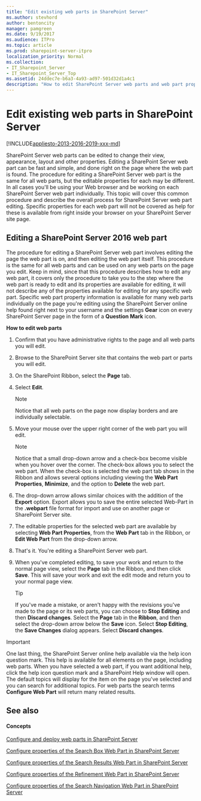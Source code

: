 ```yaml
---
title: "Edit existing web parts in SharePoint Server"
ms.author: stevhord
author: bentoncity
manager: pamgreen
ms.date: 9/19/2017
ms.audience: ITPro
ms.topic: article
ms.prod: sharepoint-server-itpro
localization_priority: Normal
ms.collection:
- IT_Sharepoint_Server
- IT_Sharepoint_Server_Top
ms.assetid: 24ddec7e-b6a3-4a93-ad97-501d32d1a4c1
description: "How to edit SharePoint Server web parts and web part properties."
---
```


# Edit existing web parts in SharePoint Server

[!INCLUDE[appliesto-2013-2016-2019-xxx-md](../includes/appliesto-2013-2016-2019-xxx-md.md)] 
  
SharePoint Server web parts can be edited to change their view, appearance, layout and other properties. Editing a SharePoint Server web part can be fast and simple, and done right on the page where the web part is found. The procedure for editing a SharePoint Server web part is the same for all web parts, but the editable properties for each may be different. In all cases you'll be using your Web browser and be working on each SharePoint Server web part individually. This topic will cover this common procedure and describe the overall process for SharePoint Server web part editing. Specific properties for each web part will not be covered as help for these is available from right inside your browser on your SharePoint Server site page. 
  
## Editing a SharePoint Server 2016 web part

The procedure for editing a SharePoint Server web part involves editing the page the web part is on, and then editing the web part itself. This procedure is the same for all web parts and can be used on any web parts on the page you edit. Keep in mind, since that this procedure describes how to edit any web part, it covers only the procedure to take you to the step where the web part is ready to edit and its properties are available for editing, it will not describe any of the properties available for editing for any specific web part. Specific web part property information is available for many web parts individually on the page you're editing using the SharePoint Server online help found right next to your username and the settings **Gear** icon on every SharePoint Server page in the form of a **Question Mark** icon. 
  
 **How to edit web parts**
  
1. Confirm that you have administrative rights to the page and all web parts you will edit.
    
2. Browse to the SharePoint Server site that contains the web part or parts you will edit. 
    
3. On the SharePoint Ribbon, select the **Page** tab. 
    
4. Select **Edit**.
    
    > [!NOTE]
    > Notice that all web parts on the page now display borders and are individually selectable. 
  
5. Move your mouse over the upper right corner of the web part you will edit. 
    
    > [!NOTE]
    > Notice that a small drop-down arrow and a check-box become visible when you hover over the corner. The check-box allows you to select the web part. When the check-box is selected the web part tab shows in the Ribbon and allows several options including viewing the **Web Part Properties**, **Minimize**, and the option to **Delete** the web part. 
  
6. The drop-down arrow allows similar choices with the addition of the **Export** option. Export allows you to save the entire selected Web-Part in the **.webpart** file format for import and use on another page or SharePoint Server site. 
    
7. The editable properties for the selected web part are available by selecting **Web Part Properties**, from the **Web Part** tab in the Ribbon, or **Edit Web Part** from the drop-down arrow. 
    
8. That's it. You're editing a SharePoint Server web part. 
    
9. When you've completed editing, to save your work and return to the normal page view, select the **Page** tab in the Ribbon, and then click **Save**. This will save your work and exit the edit mode and return you to your normal page view.
    
    > [!TIP]
    > If you've made a mistake, or aren't happy with the revisions you've made to the page or its web parts, you can choose to **Stop Editing** and then **Discard changes**. Select the **Page** tab in the **Ribbon**, and then select the drop-down arrow below the **Save** icon. Select **Stop Editing**, the **Save Changes** dialog appears. Select **Discard changes**. 
  
> [!IMPORTANT]
> One last thing, the SharePoint Server online help available via the help icon question mark. This help is available for all elements on the page, including web parts. When you have selected a web part, if you want additional help, click the help icon question mark and a SharePoint Help window will open. The default topics will display for the item on the page you've selected and you can search for additional topics. For web parts the search terms **Configure Web Part** will return many related results. 
  
## See also

#### Concepts
 
[Configure and deploy web parts in SharePoint Server](configure-and-deploy-web-parts.md)
  
[Configure properties of the Search Box Web Part in SharePoint Server](../search/configure-properties-of-the-search-box-web-part.md)
  
[Configure properties of the Search Results Web Part in SharePoint Server](../search/configure-properties-of-the-search-results-web-part.md)
  
[Configure properties of the Refinement Web Part in SharePoint Server](../search/configure-properties-of-the-refinement-web-part.md)
  
[Configure properties of the Search Navigation Web Part in SharePoint Server](../search/configure-properties-of-the-search-navigation-web-part.md)

